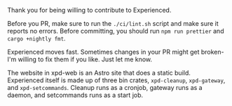 Thank you for being willing to contribute to Experienced.

Before you PR, make sure to run the `./ci/lint.sh` script and make sure it reports no errors.
Before committing, you should run `npm run prettier` and `cargo +nightly fmt`.

Experienced moves fast. Sometimes changes in your PR might get broken- I'm willing to fix them if you like. Just let me
know.

The website in xpd-web is an Astro site that does a static build. Experienced itself is made up of three bin
crates,
`xpd-cleanup`, `xpd-gateway`, and `xpd-setcommands`. Cleanup runs as a cronjob, gateway runs as a daemon, and
setcommands runs as a start job.

